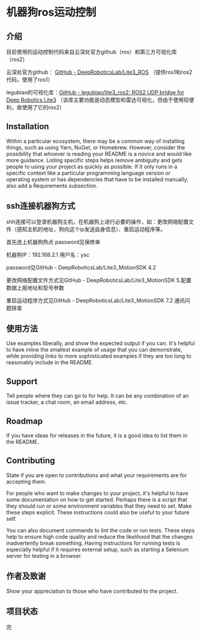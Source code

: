 # 机器狗ros运动控制

## 介绍
目前使用的运动控制代码来自云深处官方github（ros）和第三方可视化库（ros2）

云深处官方github：   [GitHub - DeepRoboticsLab/Lite3_ROS](https://github.com/DeepRoboticsLab/Lite3_ROS)                     （提供ros1和ros2代码，使用了ros1）

legubiao的可视化库：[GitHub - legubiao/lite3_ros2: ROS2 UDP bridge for Deep Robotics Lite3](https://github.com/legubiao/lite3_ros2) （该库主要功能是动态模型和雷达可视化，但由于使用较便利，故使用了它的ros2）


## Installation
Within a particular ecosystem, there may be a common way of installing things, such as using Yarn, NuGet, or Homebrew. However, consider the possibility that whoever is reading your README is a novice and would like more guidance. Listing specific steps helps remove ambiguity and gets people to using your project as quickly as possible. If it only runs in a specific context like a particular programming language version or operating system or has dependencies that have to be installed manually, also add a Requirements subsection.

## ssh连接机器狗方式
shh连接可以登录机器狗主机，在机器狗上进行必要的操作，如：更改网络配置文件（感知主机的地址，狗向这个ip发送自身信息）、重启运动程序等。

首先连上机器狗热点  password见保修单

机器狗IP：192.168.2.1   用户名：ysc

 password见GitHub - DeepRoboticsLab/Lite3_MotionSDK 4.2

更改网络配置文件方式见GitHub - DeepRoboticsLab/Lite3_MotionSDK  5.配置数据上报地址和型号参数

重启运动程序方式见GitHub - DeepRoboticsLab/Lite3_MotionSDK   7.2 通讯问题排查

## 使用方法
Use examples liberally, and show the expected output if you can. It's helpful to have inline the smallest example of usage that you can demonstrate, while providing links to more sophisticated examples if they are too long to reasonably include in the README.

## Support
Tell people where they can go to for help. It can be any combination of an issue tracker, a chat room, an email address, etc.

## Roadmap
If you have ideas for releases in the future, it is a good idea to list them in the README.

## Contributing
State if you are open to contributions and what your requirements are for accepting them.

For people who want to make changes to your project, it's helpful to have some documentation on how to get started. Perhaps there is a script that they should run or some environment variables that they need to set. Make these steps explicit. These instructions could also be useful to your future self.

You can also document commands to lint the code or run tests. These steps help to ensure high code quality and reduce the likelihood that the changes inadvertently break something. Having instructions for running tests is especially helpful if it requires external setup, such as starting a Selenium server for testing in a browser.

## 作者及致谢
Show your appreciation to those who have contributed to the project.

## 项目状态
完
